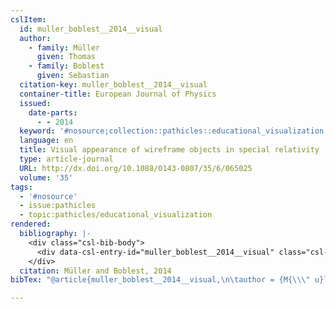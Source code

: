 ```yaml
---
cslItem:
  id: muller_boblest__2014__visual
  author:
    - family: Müller
      given: Thomas
    - family: Boblest
      given: Sebastian
  citation-key: muller_boblest__2014__visual
  container-title: European Journal of Physics
  issued:
    date-parts:
      - - 2014
  keyword: '#nosource;collection::pathicles::educational_visualization'
  language: en
  title: Visual appearance of wireframe objects in special relativity
  type: article-journal
  URL: http://dx.doi.org/10.1088/0143-0807/35/6/065025
  volume: '35'
tags:
  - '#nosource'
  - issue:pathicles
  - topic:pathicles/educational_visualization
rendered:
  bibliography: |-
    <div class="csl-bib-body">
      <div data-csl-entry-id="muller_boblest__2014__visual" class="csl-entry">Müller, T. and Boblest, S. 2014 “Visual appearance of wireframe objects in special relativity,” <i>European Journal of Physics</i>, 35. Available at: http://dx.doi.org/10.1088/0143-0807/35/6/065025.</div>
    </div>
  citation: Müller and Boblest, 2014
bibTex: "@article{muller_boblest__2014__visual,\n\tauthor = {M{\\\" u}ller, Thomas and Boblest, Sebastian},\n\tjournal = {European Journal of Physics},\n\tyear = {2014},\n\ttitle = {Visual appearance of wireframe objects in special relativity},\n\thowpublished = {http://dx.doi.org/10.1088/0143-0807/35/6/065025},\n\tvolume = {35},\n}\n\n"

---
```

